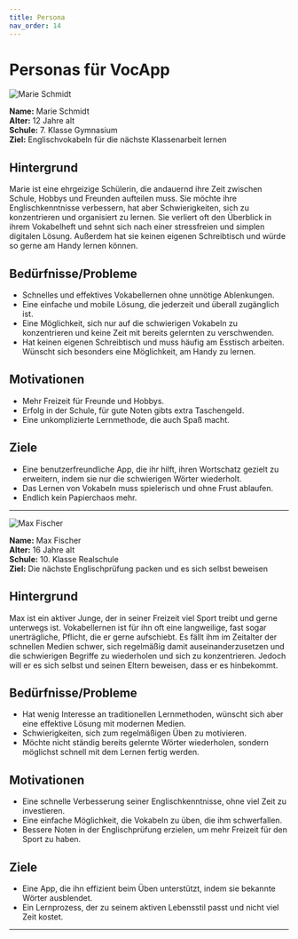 ```yaml
---
title: Persona
nav_order: 14
---
```


# Personas für VocApp

![Marie Schmidt](00_Bilder/MarieSchmidt_Persona.jpg)

**Name:** Marie Schmidt<br>
**Alter:** 12 Jahre alt<br>
**Schule:** 7. Klasse Gymnasium<br>
**Ziel:** Englischvokabeln für die nächste Klassenarbeit lernen


## Hintergrund
Marie ist eine ehrgeizige Schülerin, die andauernd ihre Zeit zwischen Schule, Hobbys und Freunden aufteilen muss. Sie möchte ihre Englischkenntnisse verbessern, hat aber Schwierigkeiten, sich zu konzentrieren und organisiert zu lernen. Sie verliert oft den Überblick in ihrem Vokabelheft und sehnt sich nach einer stressfreien und simplen digitalen Lösung. Außerdem hat sie keinen eigenen Schreibtisch und würde so gerne am Handy lernen können.

## Bedürfnisse/Probleme
- Schnelles und effektives Vokabellernen ohne unnötige Ablenkungen.
- Eine einfache und mobile Lösung, die jederzeit und überall zugänglich ist.
- Eine Möglichkeit, sich nur auf die schwierigen Vokabeln zu konzentrieren und keine Zeit mit bereits gelernten zu verschwenden.
- Hat keinen eigenen Schreibtisch und muss häufig am Esstisch arbeiten. Wünscht sich besonders eine Möglichkeit, am Handy zu lernen.


## Motivationen
- Mehr Freizeit für Freunde und Hobbys.
- Erfolg in der Schule, für gute Noten gibts extra Taschengeld.
- Eine unkomplizierte Lernmethode, die auch Spaß macht.

## Ziele
- Eine benutzerfreundliche App, die ihr hilft, ihren Wortschatz gezielt zu erweitern, indem sie nur die schwierigen Wörter wiederholt.
- Das Lernen von Vokabeln muss spielerisch und ohne Frust ablaufen.
- Endlich kein Papierchaos mehr.

***
 
![Max Fischer](00_Bilder/MaxFischer_Persona.jpg)

**Name:** Max Fischer <br>
**Alter:** 16 Jahre alt <br>
**Schule:** 10. Klasse Realschule <br>
**Ziel:** Die nächste Englischprüfung packen und es sich selbst beweisen

## Hintergrund
Max ist ein aktiver Junge, der in seiner Freizeit viel Sport treibt und gerne unterwegs ist. Vokabellernen ist für ihn oft eine langweilige, fast sogar unerträgliche, Pflicht, die er gerne aufschiebt. Es fällt ihm im Zeitalter der schnellen Medien schwer, sich regelmäßig damit auseinanderzusetzen und die schwierigen Begriffe zu wiederholen und sich zu konzentrieren. Jedoch will er es sich selbst und seinen Eltern beweisen, dass er es hinbekommt.

## Bedürfnisse/Probleme
- Hat wenig Interesse an traditionellen Lernmethoden, wünscht sich aber eine effektive Lösung mit modernen Medien.
- Schwierigkeiten, sich zum regelmäßigen Üben zu motivieren.
- Möchte nicht ständig bereits gelernte Wörter wiederholen, sondern möglichst schnell mit dem Lernen fertig werden.

## Motivationen
- Eine schnelle Verbesserung seiner Englischkenntnisse, ohne viel Zeit zu investieren.
- Eine einfache Möglichkeit, die Vokabeln zu üben, die ihm schwerfallen.
- Bessere Noten in der Englischprüfung erzielen, um mehr Freizeit für den Sport zu haben.

## Ziele
- Eine App, die ihn effizient beim Üben unterstützt, indem sie bekannte Wörter ausblendet.
- Ein Lernprozess, der zu seinem aktiven Lebensstil passt und nicht viel Zeit kostet.

***
